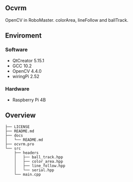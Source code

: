 ## Ocvrm

OpenCV in RoboMaster. colorArea, lineFollow and ballTrack.

## Enviroment

### Software

- QtCreator 5.15.1
- GCC 10.2
- OpenCV 4.4.0
- wiringPi 2.52

### Hardware

- Raspberry Pi 4B

## Overview

```
├── LICENSE
├── README.md
├── docs
│   └── README.md
├── ocvrm.pro
└── src
    ├── headers
    │   ├── ball_track.hpp
    │   ├── color_area.hpp
    │   ├── line_follow.hpp
    │   └── serial.hpp
    └── main.cpp
```
